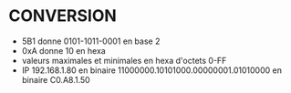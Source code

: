 # CONVERSION
* 5B1 donne 0101-1011-0001 en base 2
* 0xA donne 10 en hexa
* valeurs maximales et minimales en hexa d'octets 0-FF
*  IP 192.168.1.80 en binaire 11000000.10101000.00000001.01010000 en binaire
                              C0.A8.1.50
